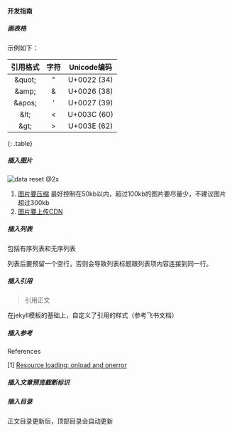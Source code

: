 
#### 开发指南

##### 画表格

示例如下：

|引用格式  |   字符 |  Unicode编码 |
|:-------:|:-----:|:-----------:|
| &amp;quot;  |  "    | U+0022 (34) |
| &amp;amp;   |  &    | U+0026 (38) |
| &amp;apos;  |  '    | U+0027 (39) |
| &amp;lt;    |  <    | U+003C (60) |
| &amp;gt;    |  >    | U+003E (62) |
{: .table}


##### 插入图片

![data reset @2x](https://cdn.phoenician.cn/lynx_performance_summary/data_reset-min.jpeg)

1. [图片要压缩](https://compressjpeg.com/zh/) 最好控制在50kb以内，超过100kb的图片要尽量少，不建议图片超过300kb
2. [图片要上传CDN](https://portal.qiniu.com/kodo/bucket/resource-v2?bucketName=download)


##### 插入列表

包括有序列表和无序列表

列表后要预留一个空行，否则会导致列表标题跟列表项内容连接到同一行。

##### 插入引用

>引用正文

在jekyll模板的基础上，自定义了引用的样式（参考飞书文档）


##### 插入参考

<div class="references">References</div>

[1] [Resource loading: onload and onerror](https://javascript.info/onload-onerror)

##### 插入文章预览截断标识

<!-- more -->

##### 插入目录

正文目录更新后，顶部目录会自动更新
